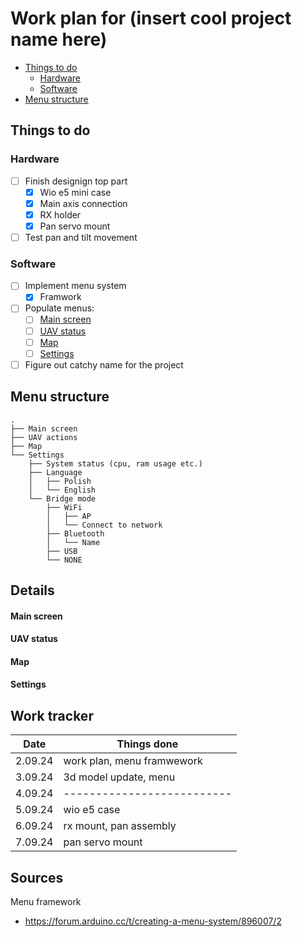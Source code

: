 

# Work plan for (insert cool project name here)

- [Things to do](#things-to-do)
    - [Hardware](#hardware)
    - [Software](#software)
- [Menu structure](#menu-structure)

## Things to do

### Hardware

- [ ] Finish designign top part
    - [x] Wio e5 mini case
    - [x] Main axis connection
    - [x] RX holder
    - [x] Pan servo mount
- [ ] Test pan and tilt movement

### Software

- [ ] Implement menu system
    - [x] Framwork
- [ ] Populate menus:
    - [ ] [Main screen](#main-screen)
    - [ ] [UAV status](#uav-status)
    - [ ] [Map](#map)
    - [ ] [Settings](#settings)
- [ ] Figure out catchy name for the project

## Menu structure

    .
    ├── Main screen
    ├── UAV actions
    ├── Map
    └── Settings
        ├── System status (cpu, ram usage etc.)
        ├── Language
        │   ├── Polish
        │   └── English
        └── Bridge mode
            ├── WiFi
            │   ├── AP
            │   └── Connect to network
            ├── Bluetooth
            │   └── Name
            ├── USB
            └── NONE

## Details

#### Main screen

#### UAV status

#### Map

#### Settings

## Work tracker

| Date   | Things done              |
|--------|--------------------------|
|2.09.24 |work plan, menu framwework|
|3.09.24 |3d model update, menu     |
|4.09.24 |--------------------------|
|5.09.24 |wio e5 case               |
|6.09.24 |rx mount, pan assembly    |
|7.09.24 |pan servo mount           |

## Sources

Menu framework
- https://forum.arduino.cc/t/creating-a-menu-system/896007/2
